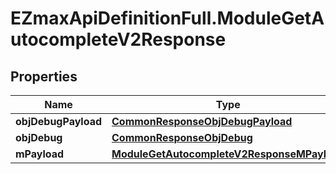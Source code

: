 # EZmaxApiDefinitionFull.ModuleGetAutocompleteV2Response

## Properties

Name | Type | Description | Notes
------------ | ------------- | ------------- | -------------
**objDebugPayload** | [**CommonResponseObjDebugPayload**](CommonResponseObjDebugPayload.md) |  | 
**objDebug** | [**CommonResponseObjDebug**](CommonResponseObjDebug.md) |  | [optional] 
**mPayload** | [**ModuleGetAutocompleteV2ResponseMPayload**](ModuleGetAutocompleteV2ResponseMPayload.md) |  | 


